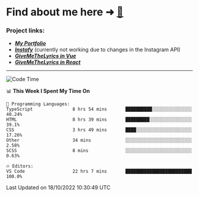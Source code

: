 # Find about me here ➜ [🧑](https://pauabella.dev)

### Project links:
- ***[My Portfolio](https://pauabella.dev)***
- ***[Instafy](https://instafy.me)*** (currently not working due to changes in the Instagram API)
- ***[GiveMeTheLyrics in Vue](https://lyrics.pauabella.dev)***
- ***[GiveMeTheLyrics in React](https://pauabella.dev/GiveMeTheLyrics)***

---
<!--START_SECTION:waka-->
![Code Time](http://img.shields.io/badge/Code%20Time-1%2C557%20hrs%2025%20mins-blue)

📊 **This Week I Spent My Time On** 

```text
💬 Programming Languages: 
TypeScript               8 hrs 54 mins       ██████████░░░░░░░░░░░░░░░   40.24% 
HTML                     8 hrs 39 mins       █████████░░░░░░░░░░░░░░░░   39.1% 
CSS                      3 hrs 49 mins       ████░░░░░░░░░░░░░░░░░░░░░   17.26% 
Other                    34 mins             ░░░░░░░░░░░░░░░░░░░░░░░░░   2.58% 
SCSS                     8 mins              ░░░░░░░░░░░░░░░░░░░░░░░░░   0.63%

🔥 Editors: 
VS Code                  22 hrs 7 mins       █████████████████████████   100.0%

```


 Last Updated on 18/10/2022 10:30:49 UTC
<!--END_SECTION:waka-->
